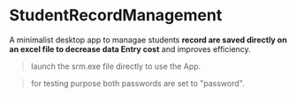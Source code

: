 # StudentRecordManagement
A minimalist desktop app  to managae students **record are saved directly on an excel file to decrease data Entry cost**  and improves efficiency.

>launch the srm.exe file directly to use the App.

>for testing purpose both passwords are set to "password".
